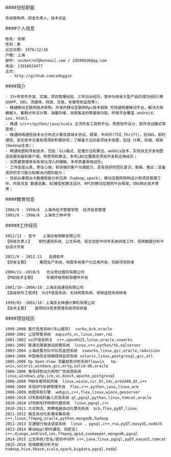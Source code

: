 
####目标职能

	系统架构师、研发负责人、技术总监
	
####个人信息

    姓名: 张斌
	性别：男
	出生日期: 1976/12/16
	户籍: 上海 
	邮件: socketref@hotmail.com / 24509826@qq.com
	电话: 13916624477
	主页: 
	  - http://github.com/adoggie

####简介

	- 15+年软件开发、实施、项目管理经验，三年创业经历，曾参与研发大型产品的成功经历(移动APP、SNS、流媒体、网游、交易、车载导航监控等);
	- 精通移动互联网技术架构，开发的移动互联网Rpc技术框架 可快速构建移动平台，解决大规模接入、集群分布式计算、海量存储、消息推送的等基础功能。终端平台覆盖 android，ios，html5. 
	- 精通 c/c++/python/java/scala 主流开发工具和平台，熟悉软件设计、软件测试模式等思想；
	- 精通网络通信技术与分布式计算及其相关协议、框架、中间件(TCE,Thrift)，在SNS，即时通信，安全技术方面有很深的积累研究；了解基于云的各项技术发展，包括 计算、存储、框架(Hadoop生态)；
	- 精通地图和导航技术，包括：Gis格式、处理方法和算法，webGis技术，实现自主开发地图渲染服务器和客户端，熟悉导航算法，多年LBS位置服务项目开发和应用经历；	
	- 对质量管理体系有相当深入的理解，多年质量审核经历;
	- 工作态度认真、责任心强，有较强的客户沟通能力，具有良好的团队意识，勤奋、敬业；具备良好的学习能力和解决问题的能力；
	- 目前从事商业大数据智能分析应用（hadoop,spark)、移动互联网架构设计和项目管理工作，内容涉及 数据采集、BI模型和算法设计、RPC的移动互联网平台框架、SNS相关技术等等；
 	  
####教育信息
	
	1996/9 - 1999/6  上海市经济管理学院  经济信息管理
	1993/9 - 1996/6  上海市三林中学 
	
#####工作经历

	2012/12 - 至今   上海仪电物联有限公司  
	【研发负责人】   即时通信系统、公文系统、安全加密中间件系统研发工作、信用数据分析平台设计开发

	2011/9 - 2012.11   高德软件			  
	【研发主管】     集团生产系统、地图本地客户化应用开发、创新项目研发

	2006/11--2010/5   合众思壮股份有限公司  
	【PND技术主管】     车载终端导航软硬件开发

	2001/10--2006/10：上海无线通信有限公司  
	【高级软件工程师】 VoIP语音系统、无线网管系统、视频监控系统研发

	1999/02--2001/10：上海亚太神通计算机有限公司   
	【技术主管】   医院HIS信息管理系统项目研发
 
 
####项目经历
 
    1999-2000 医疗信息系统(华山医院)  corba,bcb,oracle
    2000-2001 公安预警系统  mapinfo,vc,linux,com+,rmi
    2001-2002 voIP语音网关  c++,openH323,linux,oracle,vxworks
    2001-2002 联通无限直放站网管系统  linux,c++,python/tk,sqlserver
    2003-2004 上海武警总队中队机监控系统  vxworks,linux,gcc,oracle,radvision
    2004-2006 中国电信全球眼视频监控系统 solaris,linux,postgresql,gcc,atl
    2005-2006 hp Open-View 流量趋势分析系统flowvis   hp-unix,solaris,windows,gcc,mrtg,solid-db,oracle 
    2006-2006 电信绿色动力网吧广告投放系统  linux,windows,php,ice,vc,boost,apache,postgresql
    2006-2008 PND车载导航终端  linux,wince,csr,bt,tmc,arm2440,Qt,c++
    2008-2009 禾信GPS车辆管理平台  flex,c++,python,java,linux,arm
    2008-2009 地图导航引擎  webgis,c++,flex,linux,wince,geoserver
    2009-2010 GTR游戏机器人交易系统 qt,pgsql,python,linux,tomcat,oracle
    2010-2010 GTR游戏IP网络代理系统  linux,pgsql,c++
    2010-2011 大众物流、奔腾电器自动化票务系统  bcb,flex,pyQT,linux
    2011-2012 强生自动化影像采集系统  c++,linux,ffmpeg,oracle,python,mongodb,hadoop
    2011-2013 交通银行电话语音系统  linux , pgsql,c++,rsa,pyQT,easyUI,nodeJS
    2013-2014 移动App(即时通信、加密宝)  c++,django,android,ios,ffmpeg,qpid,zookeeper,mongodb,pgsql 
    2014-2015 公文系统/签名/密码中间件 c++,java,linux,pgsql,pyQT,easyUI,tomcat
    2015-2016 信用数据分析平台   hadoop,hive,hbase,scala,spark,bigdata,pgsql,nodql
    
    
    
    
 
 
